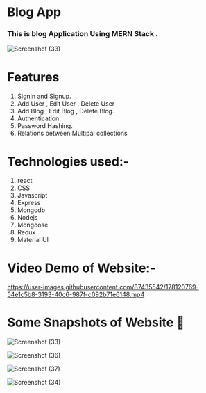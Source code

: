 # Blog App


### This is blog Application Using MERN Stack .

![Screenshot (33)](https://user-images.githubusercontent.com/87435542/178120955-dd482d71-c21e-4afb-8fc6-d8b527d4bace.png)


# Features
1. Signin and Signup.
2. Add User , Edit User , Delete User 
3. Add Blog , Edit Blog , Delete Blog.
4. Authentication.
5. Password Hashing.
6. Relations between Multipal collections 


# Technologies used:-
1. react 
2. CSS 
3. Javascript
4. Express
5. Mongodb
6. Nodejs
7. Mongoose
8. Redux
9. Material UI
# Video Demo of Website:-
https://user-images.githubusercontent.com/87435542/178120769-54e1c5b8-3193-40c6-987f-c092b71e6148.mp4

# Some Snapshots of Website 📸

![Screenshot (33)](https://user-images.githubusercontent.com/87435542/178120955-dd482d71-c21e-4afb-8fc6-d8b527d4bace.png)

![Screenshot (36)](https://user-images.githubusercontent.com/87435542/178120958-fa79d763-3fa7-482e-9003-559f15383552.png)

![Screenshot (37)](https://user-images.githubusercontent.com/87435542/178120966-c5bb72fe-6b2c-4ec5-9927-0ddca8c8ac33.png)

![Screenshot (34)](https://user-images.githubusercontent.com/87435542/178120972-c501201f-9b12-4768-a559-c7835e8a4281.png)










